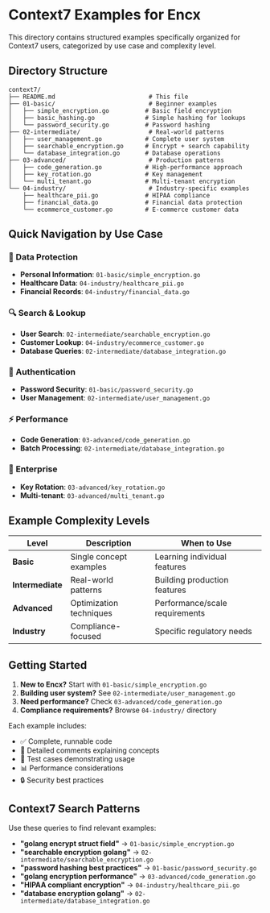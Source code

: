 # Context7 Examples for Encx

This directory contains structured examples specifically organized for Context7 users, categorized by use case and complexity level.

## Directory Structure

```
context7/
├── README.md                          # This file
├── 01-basic/                          # Beginner examples
│   ├── simple_encryption.go          # Basic field encryption
│   ├── basic_hashing.go              # Simple hashing for lookups
│   └── password_security.go          # Password hashing
├── 02-intermediate/                   # Real-world patterns
│   ├── user_management.go            # Complete user system
│   ├── searchable_encryption.go      # Encrypt + search capability
│   └── database_integration.go       # Database operations
├── 03-advanced/                       # Production patterns
│   ├── code_generation.go            # High-performance approach
│   ├── key_rotation.go               # Key management
│   └── multi_tenant.go               # Multi-tenant encryption
└── 04-industry/                       # Industry-specific examples
    ├── healthcare_pii.go             # HIPAA compliance
    ├── financial_data.go             # Financial data protection
    └── ecommerce_customer.go         # E-commerce customer data
```

## Quick Navigation by Use Case

### 🔐 Data Protection
- **Personal Information**: `01-basic/simple_encryption.go`
- **Healthcare Data**: `04-industry/healthcare_pii.go`
- **Financial Records**: `04-industry/financial_data.go`

### 🔍 Search & Lookup
- **User Search**: `02-intermediate/searchable_encryption.go`
- **Customer Lookup**: `04-industry/ecommerce_customer.go`
- **Database Queries**: `02-intermediate/database_integration.go`

### 🔑 Authentication
- **Password Security**: `01-basic/password_security.go`
- **User Management**: `02-intermediate/user_management.go`

### ⚡ Performance
- **Code Generation**: `03-advanced/code_generation.go`
- **Batch Processing**: `02-intermediate/database_integration.go`

### 🏢 Enterprise
- **Key Rotation**: `03-advanced/key_rotation.go`
- **Multi-tenant**: `03-advanced/multi_tenant.go`

## Example Complexity Levels

| Level | Description | When to Use |
|-------|-------------|-------------|
| **Basic** | Single concept examples | Learning individual features |
| **Intermediate** | Real-world patterns | Building production features |
| **Advanced** | Optimization techniques | Performance/scale requirements |
| **Industry** | Compliance-focused | Specific regulatory needs |

## Getting Started

1. **New to Encx?** Start with `01-basic/simple_encryption.go`
2. **Building user system?** See `02-intermediate/user_management.go`
3. **Need performance?** Check `03-advanced/code_generation.go`
4. **Compliance requirements?** Browse `04-industry/` directory

Each example includes:
- ✅ Complete, runnable code
- 📝 Detailed comments explaining concepts
- 🧪 Test cases demonstrating usage
- 📊 Performance considerations
- 🔒 Security best practices

## Context7 Search Patterns

Use these queries to find relevant examples:

- **"golang encrypt struct field"** → `01-basic/simple_encryption.go`
- **"searchable encryption golang"** → `02-intermediate/searchable_encryption.go`
- **"password hashing best practices"** → `01-basic/password_security.go`
- **"golang encryption performance"** → `03-advanced/code_generation.go`
- **"HIPAA compliant encryption"** → `04-industry/healthcare_pii.go`
- **"database encryption golang"** → `02-intermediate/database_integration.go`